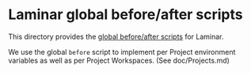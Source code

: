 # Laminar global before/after scripts

This directory provides the [global before/after 
scripts](https://laminar.ohwg.net/docs.html#Script-execution-order) for 
Laminar. 

We use the global `before` script to implement per Project environment 
variables as well as per Project Workspaces. (See doc/Projects.md)
